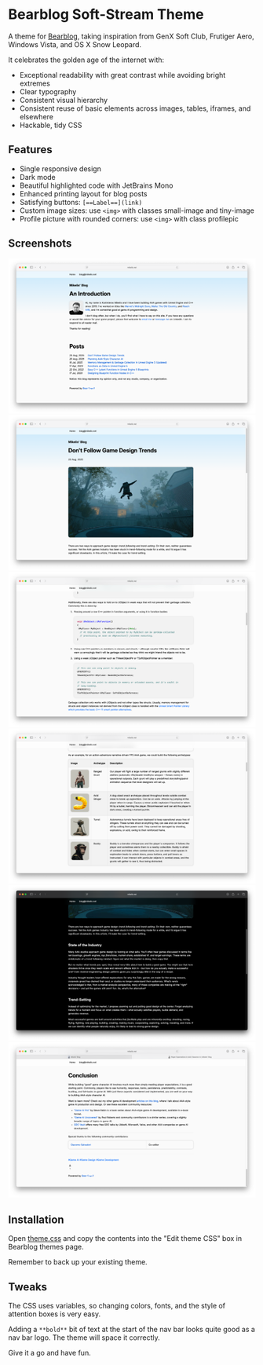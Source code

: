 # Bearblog Soft-Stream Theme
A theme for [Bearblog](https://bearblog.dev), taking inspiration from GenX Soft Club, Frutiger Aero, Windows Vista, and OS X Snow Leopard.

It celebrates the golden age of the internet with:
- Exceptional readability with great contrast while avoiding bright extremes
- Clear typography
- Consistent visual hierarchy
- Consistent reuse of basic elements across images, tables, iframes, and elsewhere
- Hackable, tidy CSS

## Features
- Single responsive design
- Dark mode
- Beautiful highlighted code with JetBrains Mono
- Enhanced printing layout for blog posts
- Satisfying buttons: `[==Label==](link)`
- Custom image sizes: use `<img>` with classes small-image and tiny-image
- Profile picture with rounded corners: use `<img>` with class profilepic

## Screenshots
![Index](screenshots/001.png)
![Post](screenshots/002.png)
![Code](screenshots/003.png)
![Tables](screenshots/004.png)
![Dark Mode](screenshots/005.png)
![Footer](screenshots/006.png)

## Installation
Open [theme.css](https://raw.githubusercontent.com/kazimieras-mi/bearblog-softstream-theme/refs/heads/main/theme.css) and copy the contents into the "Edit theme CSS" box in Bearblog themes page.

Remember to back up your existing theme.

## Tweaks
The CSS uses variables, so changing colors, fonts, and the style of attention boxes is very easy. 

Adding a `**bold**` bit of text at the start of the nav bar looks quite good as a nav bar logo. The theme will space it correctly.

Give it a go and have fun.